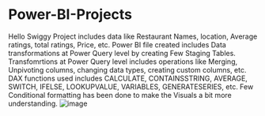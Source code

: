 # Power-BI-Projects

Hello
Swiggy Project includes data like Restaurant Names, location, Average ratings, total ratings, Price, etc.
Power BI file created includes Data transformations at Power Query level by creating Few Staging Tables.
Transfomrtions at Power Query level includes operations like Merging, Unpivoting columns, changing data types, creating custom columns, etc.
DAX functions used includes CALCULATE, CONTAINSSTRING, AVERAGE, SWITCH, IFELSE, LOOKUPVALUE, VARIABLES, GENERATESERIES, etc.
Few Conditional formatting has been done to make the Visuals a bit more understanding.
![image](https://github.com/user-attachments/assets/96d06a01-e5c4-4b03-a6f2-279c85899629)
